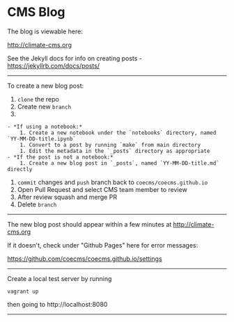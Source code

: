 CMS Blog
========

The blog is viewable here:

http://climate-cms.org

See the Jekyll docs for info on creating posts - https://jekyllrb.com/docs/posts/

---
To create a new blog post:

1. `clone` the repo
1. Create new `branch`
1. 

    - *If using a notebook:*
        1. Create a new notebook under the `notebooks` directory, named `YY-MM-DD-title.ipynb`
        1. Convert to a post by running `make` from main directory
        1. Edit the metadata in the `_posts` directory as appropriate
    - *If the post is not a notebook:*
        1. Create a new blog post in `_posts`, named `YY-MM-DD-title.md` directly
1. `commit` changes and `push` branch back to `coecms/coecms.github.io`
1. Open Pull Request and select CMS team member to review
1. After review squash and merge PR
1. Delete `branch`

---
The new blog post should appear within a few minutes at http://climate-cms.org 

If it doesn't, check under "Github Pages" here for error messages:

https://github.com/coecms/coecms.github.io/settings

---

Create a local test server by running

    vagrant up

then going to http://localhost:8080

---


